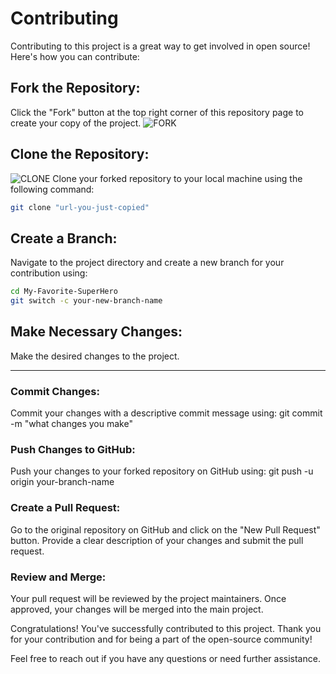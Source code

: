 # Contributing

Contributing to this project is a great way to get involved in open source! Here's how you can contribute:

## Fork the Repository: 
Click the "Fork" button at the top right corner of this repository page to create your copy of the project.
![FORK](https://github.com/Prajwal0225/My-Favorite-SuperHero/assets/103810119/909b3989-25a2-47dc-9812-d534d52efd1b)

## Clone the Repository: 
![CLONE](https://github.com/Prajwal0225/My-Favorite-SuperHero/assets/103810119/dd7346f1-9c54-4da1-832d-3e2633a40f6d)
Clone your forked repository to your local machine using the following command:
```bash
git clone "url-you-just-copied"
```


## Create a Branch: 
Navigate to the project directory and create a new branch for your contribution using:
```bash
cd My-Favorite-SuperHero
git switch -c your-new-branch-name
```

## Make Necessary Changes: 
Make the desired changes to the project. 

---
### Commit Changes: 
Commit your changes with a descriptive commit message using:
git commit -m "what changes you make"

### Push Changes to GitHub: 
Push your changes to your forked repository on GitHub using:
git push -u origin your-branch-name

### Create a Pull Request: 
Go to the original repository on GitHub and click on the "New Pull Request" button. Provide a clear description of your changes and submit the pull request.

### Review and Merge: 
Your pull request will be reviewed by the project maintainers. Once approved, your changes will be merged into the main project.



Congratulations! You've successfully contributed to this project. Thank you for your contribution and for being a part of the open-source community!

Feel free to reach out if you have any questions or need further assistance.

